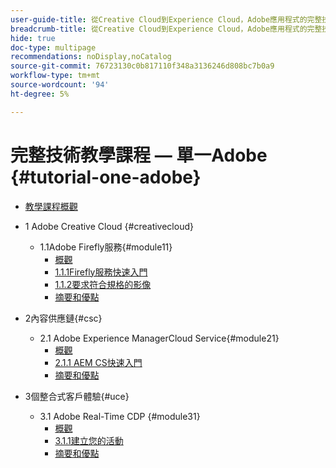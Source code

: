 ```yaml
---
user-guide-title: 從Creative Cloud到Experience Cloud，Adobe應用程式的完整技術教學課程
breadcrumb-title: 從Creative Cloud到Experience Cloud，Adobe應用程式的完整技術教學課程
hide: true
doc-type: multipage
recommendations: noDisplay,noCatalog
source-git-commit: 76723130c0b817110f348a3136246d808bc7b0a9
workflow-type: tm+mt
source-wordcount: '94'
ht-degree: 5%

---
```



# 完整技術教學課程 — 單一Adobe {#tutorial-one-adobe}

+ [教學課程概觀](/help/tutorial-one-adobe/overview.md)

+ 1 Adobe Creative Cloud {#creativecloud}
   + 1.1Adobe Firefly服務{#module11}
      + [概觀](/help/tutorial-one-adobe/modules/creative-cloud/module1.1/firefly-services.md)
      + [1.1.1Firefly服務快速入門](/help/tutorial-one-adobe/modules/creative-cloud/module1.1/ex1.md)
      + [1.1.2要求符合規格的影像](/help/tutorial-one-adobe/modules/creative-cloud/module1.1/ex2.md)
      + [摘要和優點](/help/tutorial-one-adobe/modules/creative-cloud/module1.1/summary.md)

+ 2內容供應鏈{#csc}
   + 2.1 Adobe Experience ManagerCloud Service{#module21}
      + [概觀](/help/tutorial-one-adobe/modules/csc/module2.1/aemcs.md)
      + [2.1.1 AEM CS快速入門](/help/tutorial-one-adobe/modules/csc/module2.1/ex1.md)
      + [摘要和優點](/help/tutorial-one-adobe/modules/csc/module2.1/summary.md)

+ 3個整合式客戶體驗{#uce}
   + 3.1 Adobe Real-Time CDP {#module31}
      + [概觀](/help/tutorial-one-adobe/modules/uce/module3.1/rtcdp.md)
      + [3.1.1建立您的活動](/help/tutorial-one-adobe/modules/uce/module3.1/ex1.md)
      + [摘要和優點](/help/tutorial-one-adobe/modules/uce/module3.1/summary.md)

